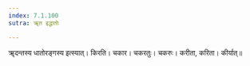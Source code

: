 ```yaml
---
index: 7.1.100
sutra: ॠत इद्धातोः

---
```

ॠदन्तस्य धातोरङ्गस्य इत्स्यात्। किरति। चकार। चकरतुः। चकरुः। करीता, करिता। कीर्यात्॥